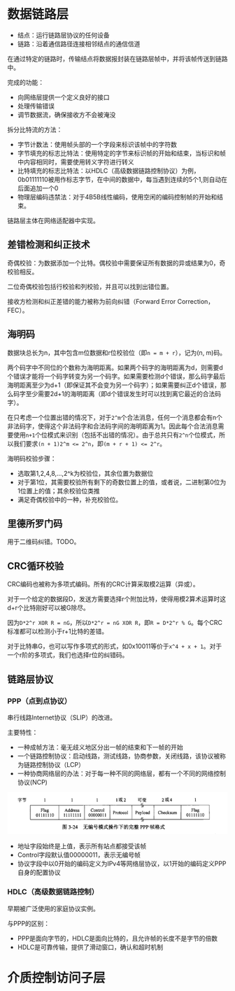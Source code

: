 # 数据链路层
+ 结点：运行链路层协议的任何设备
+ 链路：沿着通信路径连接相邻结点的通信信道

在通过特定的链路时，传输结点将数据报封装在链路层帧中，并将该帧传送到链路中。

完成的功能：
+ 向网络层提供一个定义良好的接口
+ 处理传输错误
+ 调节数据流，确保接收方不会被淹没

拆分比特流的方法：
+ 字节计数法：使用帧头部的一个字段来标识该帧中的字符数
+ 字节填充的标志比特法：使用特定的字节来标识帧的开始和结束，当标识和帧中内容相同时，需要使用转义字符进行转义
+ 比特填充的标志比特法：以HDLC（高级数据链路控制协议）为例，0b01111110被用作标志字节，在中间的数据中，每当遇到连续的5个1,则自动在后面追加一个0
+ 物理层编码违禁法：对于4B5B线性编码，使用空闲的编码控制帧的开始和结束。

链路层主体在网络适配器中实现。

## 差错检测和纠正技术
奇偶校验：为数据添加一个比特。偶校验中需要保证所有数据的异或结果为0，奇校验相反。

二位奇偶校验包括行校验和列校验，并且可以找到出错位置。

接收方检测和纠正差错的能力被称为前向纠错（Forward Error Correction，FEC）。

## 海明码
数据块总长为n，其中包含m位数据和r位校验位（即`n = m + r`），记为(n, m)码。

两个码字中不同位的个数称为海明距离。如果两个码字的海明距离为d，则需要d个错误才能将一个码字转变为另一个码字。如果需要检测d个错误，那么码字最后海明距离至少为d+1（即保证其不会变为另一个码字）；如果需要纠正d个错误，那么码字至少需要2d+1的海明距离（即d个错误发生时可以找到离它最近的合法码字）。

在只考虑一个位置出错的情况下，对于`2^m`个合法消息，任何一个消息都会有n个非法码字，使得这个非法码字和合法码字间的海明距离为1。因此每个合法消息需要使用`n+1`个位模式来识别（包括不出错的情况）。由于总共只有`2^n`个位模式，所以我们要求`(n + 1)2^m <= 2^n`，即`(m + r + 1) <= 2^r`。

海明码校验步骤：
+ 选取第1,2,4,8,...,2^k为校验位，其余位置为数据位
+ 对于第1位，其需要校验所有剩下的奇数位置上的值，或者说，二进制第0位为1位置上的值；其余校验位类推
+ 满足奇偶校验中的一种，补充校验位。

## 里德所罗门码
用于二维码纠错。TODO。

## CRC循环校验
CRC编码也被称为多项式编码。所有的CRC计算采取模2运算（异或）。

对于一个给定的数据段D，发送方需要选择r个附加比特，使得用模2算术运算时这d+r个比特刚好可以被G除尽。

因为`D*2^r XOR R = nG`，所以`D*2^r = nG XOR R`，即`R = D*2^r % G`。每个CRC标准都可以检测小于r+1比特的差错。

对于比特串G，也可以写作多项式的形式，如0x10011等价于`x^4 + x + 1`。对于一个r阶的多项式，我们也选择r位的纠错码。

## 链路层协议
### PPP（点到点协议）
串行线路Internet协议（SLIP）的改进。

主要特性：
+ 一种成帧方法：毫无歧义地区分出一帧的结束和下一帧的开始
+ 一个链路控制协议：启动线路，测试线路，协商参数，关闭线路，该协议被称为链路控制协议（LCP）
+ 一种协商网络层的办法：对于每一种不同的网络层，都有一个不同的网络控制协议(NCP)

![](pictures/1-6.png)

+ 地址字段始终是上值，表示所有站点都接受该帧
+ Control字段默认值00000011，表示无编号帧
+ 协议字段中以0开始的编码定义为IPv4等网络层协议，以1开始的编码定义PPP自身的配置协议

### HDLC（高级数据链路控制）
早期被广泛使用的家庭协议实例。

与PPP的区别：
+ PPP是面向字节的，HDLC是面向比特的，且允许帧的长度不是字节的倍数
+ HDLC是可靠传输，提供了滑动窗口，确认和超时机制

# 介质控制访问子层
